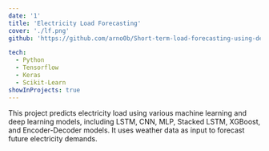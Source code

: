 ```yaml
---
date: '1'
title: 'Electricity Load Forecasting'
cover: './lf.png'
github: 'https://github.com/arno0b/Short-term-load-forecasting-using-deep-learning-/tree/main'

tech:
  - Python
  - Tensorflow
  - Keras
  - Scikit-Learn
showInProjects: true
---
```


This project predicts electricity load using various machine learning and deep learning models, including LSTM, CNN, MLP, Stacked LSTM, XGBoost, and Encoder-Decoder models. It uses weather data as input to forecast future electricity demands.
